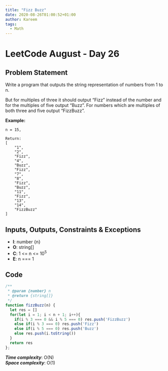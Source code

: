 ```yaml
---
title: "Fizz Buzz"
date: 2020-08-26T01:00:52+01:00
author: Kareem
tags:
  - Math
---
```


<!-- LeetCode month and day here -->
# LeetCode August - Day 26

## Problem Statement

Write a program that outputs the string representation of numbers from 1 to n.

But for multiples of three it should output “Fizz” instead of the number and for the multiples of five output “Buzz”. For numbers which are multiples of both three and five output “FizzBuzz”.

**Example:**
```
n = 15,

Return:
[
    "1",
    "2",
    "Fizz",
    "4",
    "Buzz",
    "Fizz",
    "7",
    "8",
    "Fizz",
    "Buzz",
    "11",
    "Fizz",
    "13",
    "14",
    "FizzBuzz"
]
```
## Inputs, Outputs, Constraints & Exceptions
- **I**: number {n}
- **O**: string[]
- **C**: 1 <= n <= $10^{5}$
- **E**: n === 1


## Code

```js
/**
 * @param {number} n
 * @return {string[]}
 */
function fizzBuzz(n) {
  let res = []
  for(let i = 1; i < n + 1; i++){
    if(i % 3 === 0 && i % 5 === 0) res.push('FizzBuzz')
    else if(i % 3 === 0) res.push('Fizz')
    else if(i % 5 === 0) res.push('Buzz')
    else res.push(i.toString())
  }
  return res
};
```

**_Time complexity_**: O(N)\
**_Space complexity_**: O(1)